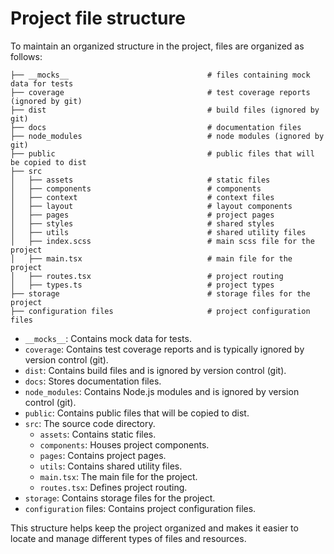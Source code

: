 # Project file structure

To maintain an organized structure in the project, files are organized as follows:

```
├── __mocks__                               # files containing mock data for tests
├── coverage                                # test coverage reports (ignored by git)
├── dist                                    # build files (ignored by git)
├── docs                                    # documentation files
├── node_modules                            # node modules (ignored by git)
├── public                                  # public files that will be copied to dist
├── src
│   ├── assets                              # static files
│   ├── components                          # components
│   ├── context                             # context files
│   ├── layout                              # layout components
│   ├── pages                               # project pages
│   ├── styles                              # shared styles
│   ├── utils                               # shared utility files
│   ├── index.scss                          # main scss file for the project
│   ├── main.tsx                            # main file for the project
│   ├── routes.tsx                          # project routing
│   ├── types.ts                            # project types
├── storage                                 # storage files for the project
├── configuration files                     # project configuration files

```

- `__mocks__`: Contains mock data for tests.
- `coverage`: Contains test coverage reports and is typically ignored by version control (git).
- `dist`: Contains build files and is ignored by version control (git).
- `docs`: Stores documentation files.
- `node_modules`: Contains Node.js modules and is ignored by version control (git).
- `public`: Contains public files that will be copied to dist.
- `src`: The source code directory.
  - `assets`: Contains static files.
  - `components`: Houses project components.
  - `pages`: Contains project pages.
  - `utils`: Contains shared utility files.
  - `main.tsx`: The main file for the project.
  - `routes.tsx`: Defines project routing.
- `storage`: Contains storage files for the project.
- `configuration` files: Contains project configuration files.

This structure helps keep the project organized and makes it easier to locate and manage different types of files and resources.
